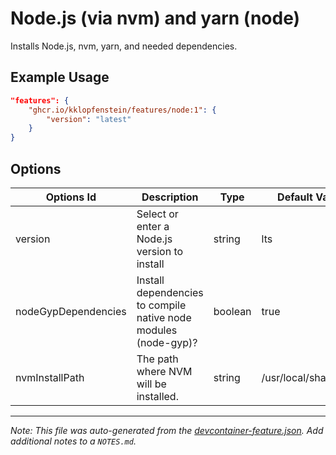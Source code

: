 
# Node.js (via nvm) and yarn (node)

Installs Node.js, nvm, yarn, and needed dependencies.

## Example Usage

```json
"features": {
    "ghcr.io/kklopfenstein/features/node:1": {
        "version": "latest"
    }
}
```

## Options

| Options Id | Description | Type | Default Value |
|-----|-----|-----|-----|
| version | Select or enter a Node.js version to install | string | lts |
| nodeGypDependencies | Install dependencies to compile native node modules (node-gyp)? | boolean | true |
| nvmInstallPath | The path where NVM will be installed. | string | /usr/local/share/nvm |



---

_Note: This file was auto-generated from the [devcontainer-feature.json](https://github.com/kklopfenstein/features/blob/main/src/node/devcontainer-feature.json).  Add additional notes to a `NOTES.md`._

